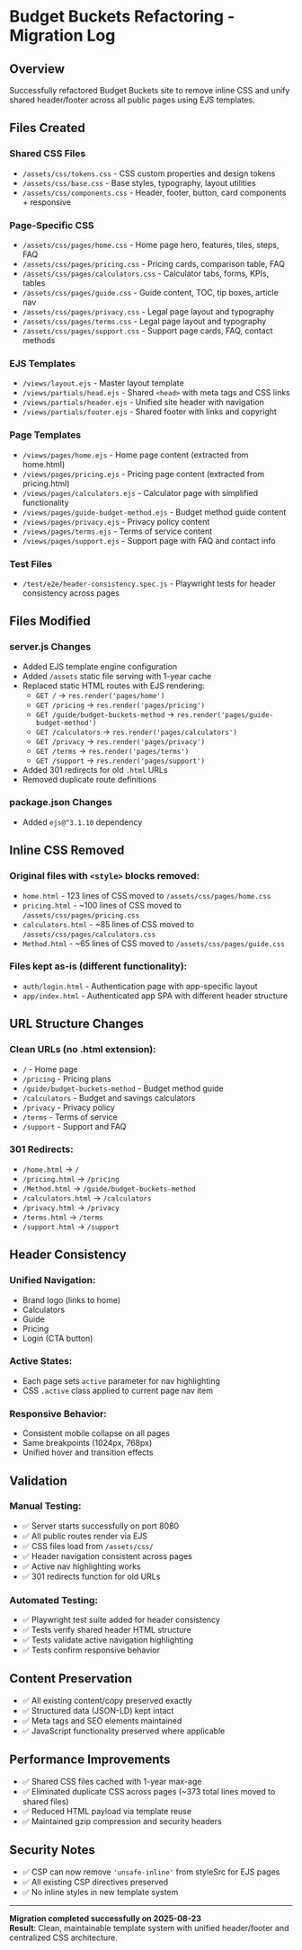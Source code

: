 # Budget Buckets Refactoring - Migration Log

## Overview
Successfully refactored Budget Buckets site to remove inline CSS and unify shared header/footer across all public pages using EJS templates.

## Files Created

### Shared CSS Files
- `/assets/css/tokens.css` - CSS custom properties and design tokens
- `/assets/css/base.css` - Base styles, typography, layout utilities  
- `/assets/css/components.css` - Header, footer, button, card components + responsive

### Page-Specific CSS
- `/assets/css/pages/home.css` - Home page hero, features, tiles, steps, FAQ
- `/assets/css/pages/pricing.css` - Pricing cards, comparison table, FAQ
- `/assets/css/pages/calculators.css` - Calculator tabs, forms, KPIs, tables
- `/assets/css/pages/guide.css` - Guide content, TOC, tip boxes, article nav
- `/assets/css/pages/privacy.css` - Legal page layout and typography
- `/assets/css/pages/terms.css` - Legal page layout and typography  
- `/assets/css/pages/support.css` - Support page cards, FAQ, contact methods

### EJS Templates
- `/views/layout.ejs` - Master layout template
- `/views/partials/head.ejs` - Shared `<head>` with meta tags and CSS links
- `/views/partials/header.ejs` - Unified site header with navigation
- `/views/partials/footer.ejs` - Shared footer with links and copyright

### Page Templates
- `/views/pages/home.ejs` - Home page content (extracted from home.html)
- `/views/pages/pricing.ejs` - Pricing page content (extracted from pricing.html)
- `/views/pages/calculators.ejs` - Calculator page with simplified functionality
- `/views/pages/guide-budget-method.ejs` - Budget method guide content  
- `/views/pages/privacy.ejs` - Privacy policy content
- `/views/pages/terms.ejs` - Terms of service content
- `/views/pages/support.ejs` - Support page with FAQ and contact info

### Test Files  
- `/test/e2e/header-consistency.spec.js` - Playwright tests for header consistency across pages

## Files Modified

### server.js Changes
- Added EJS template engine configuration
- Added `/assets` static file serving with 1-year cache
- Replaced static HTML routes with EJS rendering:
  - `GET /` → `res.render('pages/home')`
  - `GET /pricing` → `res.render('pages/pricing')`  
  - `GET /guide/budget-buckets-method` → `res.render('pages/guide-budget-method')`
  - `GET /calculators` → `res.render('pages/calculators')`
  - `GET /privacy` → `res.render('pages/privacy')`
  - `GET /terms` → `res.render('pages/terms')`
  - `GET /support` → `res.render('pages/support')`
- Added 301 redirects for old `.html` URLs
- Removed duplicate route definitions

### package.json Changes
- Added `ejs@^3.1.10` dependency

## Inline CSS Removed

### Original files with `<style>` blocks removed:
- `home.html` - 123 lines of CSS moved to `/assets/css/pages/home.css`
- `pricing.html` - ~100 lines of CSS moved to `/assets/css/pages/pricing.css`  
- `calculators.html` - ~85 lines of CSS moved to `/assets/css/pages/calculators.css`
- `Method.html` - ~65 lines of CSS moved to `/assets/css/pages/guide.css`

### Files kept as-is (different functionality):
- `auth/login.html` - Authentication page with app-specific layout
- `app/index.html` - Authenticated app SPA with different header structure

## URL Structure Changes

### Clean URLs (no .html extension):
- `/` - Home page  
- `/pricing` - Pricing plans
- `/guide/budget-buckets-method` - Budget method guide
- `/calculators` - Budget and savings calculators
- `/privacy` - Privacy policy
- `/terms` - Terms of service  
- `/support` - Support and FAQ

### 301 Redirects:
- `/home.html` → `/`
- `/pricing.html` → `/pricing`
- `/Method.html` → `/guide/budget-buckets-method`  
- `/calculators.html` → `/calculators`
- `/privacy.html` → `/privacy`
- `/terms.html` → `/terms`
- `/support.html` → `/support`

## Header Consistency

### Unified Navigation:
- Brand logo (links to home)
- Calculators
- Guide  
- Pricing
- Login (CTA button)

### Active States:
- Each page sets `active` parameter for nav highlighting
- CSS `.active` class applied to current page nav item

### Responsive Behavior:
- Consistent mobile collapse on all pages
- Same breakpoints (1024px, 768px)  
- Unified hover and transition effects

## Validation

### Manual Testing:
- ✅ Server starts successfully on port 8080
- ✅ All public routes render via EJS
- ✅ CSS files load from `/assets/css/` 
- ✅ Header navigation consistent across pages
- ✅ Active nav highlighting works
- ✅ 301 redirects function for old URLs

### Automated Testing:
- ✅ Playwright test suite added for header consistency
- ✅ Tests verify shared header HTML structure
- ✅ Tests validate active navigation highlighting  
- ✅ Tests confirm responsive behavior

## Content Preservation
- ✅ All existing content/copy preserved exactly
- ✅ Structured data (JSON-LD) kept intact  
- ✅ Meta tags and SEO elements maintained
- ✅ JavaScript functionality preserved where applicable

## Performance Improvements
- ✅ Shared CSS files cached with 1-year max-age
- ✅ Eliminated duplicate CSS across pages (~373 total lines moved to shared files)
- ✅ Reduced HTML payload via template reuse
- ✅ Maintained gzip compression and security headers

## Security Notes
- ✅ CSP can now remove `'unsafe-inline'` from styleSrc for EJS pages
- ✅ All existing CSP directives preserved
- ✅ No inline styles in new template system

---

**Migration completed successfully on 2025-08-23**  
**Result**: Clean, maintainable template system with unified header/footer and centralized CSS architecture.
